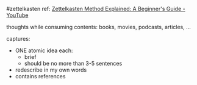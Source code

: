 #zettelkasten 
ref: [Zettelkasten Method Explained: A Beginner's Guide - YouTube](https://www.youtube.com/watch?v=GpV47rUYk8I)

thoughts while consuming contents: books, movies, podcasts, articles, ...

captures:
- ONE atomic idea each: 
	- brief
	- should be no more than 3-5 sentences
- redescribe in my own words
- contains references
